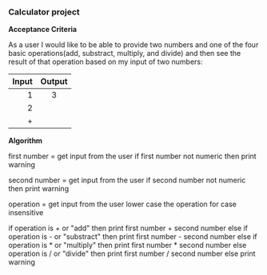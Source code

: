 ### Calculator project
**Acceptance Criteria**

As a user I would like to be able to provide two numbers and one of the four basic operations(add, substract, multiply, and divide) and then see the result of that operation based on my input of two numbers:

| Input   | Output  |
| ------: | :-----: |
|   1     | 3       |
|   2     |         |
|   +     |         |

**Algorithm**

first number = get input from the user
if first number not numeric then print warning

second number = get input from the user
if second number not numeric then print warning

operation = get input from the user
lower case the operation for case insensitive

if operation is + or "add" then
  print first number + second number
else if operation is - or "substract" then
  print first number - second number
else if operation is * or "multiply" then
  print first number * second number 
else operation is / or "divide" then
  print first number / second number
else 
  print warning